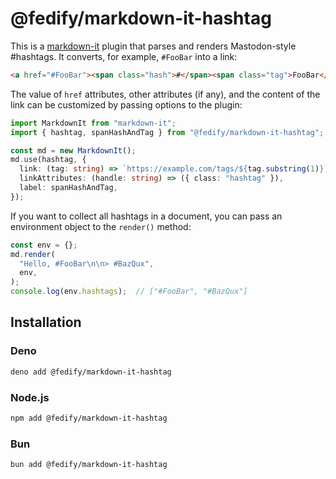 <!-- deno-fmt-ignore-file -->

@fedify/markdown-it-hashtag
===========================

This is a [markdown-it] plugin that parses and renders Mastodon-style #hashtags.
It converts, for example, `#FooBar` into a link:

~~~~ html
<a href="#FooBar"><span class="hash">#</span><span class="tag">FooBar</span></a>
~~~~

The value of `href` attributes, other attributes (if any), and the content of
the link can be customized by passing options to the plugin:

~~~~ typescript
import MarkdownIt from "markdown-it";
import { hashtag, spanHashAndTag } from "@fedify/markdown-it-hashtag";

const md = new MarkdownIt();
md.use(hashtag, {
  link: (tag: string) => `https://example.com/tags/${tag.substring(1)}`,
  linkAttributes: (handle: string) => ({ class: "hashtag" }),
  label: spanHashAndTag,
});
~~~~

If you want to collect all hashtags in a document, you can pass an environment
object to the `render()` method:

~~~~ typescript
const env = {};
md.render(
  "Hello, #FooBar\n\n> #BazQux",
  env,
);
console.log(env.hashtags);  // ["#FooBar", "#BazQux"]
~~~~

[markdown-it]: https://github.com/markdown-it/markdown-it


Installation
------------

### Deno

~~~~ sh
deno add @fedify/markdown-it-hashtag
~~~~

### Node.js

~~~~ sh
npm add @fedify/markdown-it-hashtag
~~~~

### Bun

~~~~ sh
bun add @fedify/markdown-it-hashtag
~~~~
